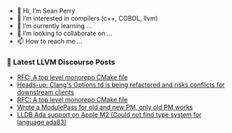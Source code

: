 - 👋 Hi, I’m Sean Perry
- 👀 I’m interested in compilers (c++, COBOL, llvm)
- 🌱 I’m currently learning ...
- 💞️ I’m looking to collaborate on ...
- 📫 How to reach me ...

<!---
s66perry/s66perry is a ✨ special ✨ repository because its `README.md` (this file) appears on your GitHub profile.
You can click the Preview link to take a look at your changes.
--->
### 📕 Latest LLVM Discourse Posts

<!-- DISCOURSE-LLVM:START -->
- [RFC: A top level monorepo CMake file](https://discourse.llvm.org/t/rfc-a-top-level-monorepo-cmake-file/55664?page=2#post_27)
- [Heads-up: Clang&#39;s Options.td is being refactored and risks conflicts for downstream clients](https://discourse.llvm.org/t/heads-up-clangs-options-td-is-being-refactored-and-risks-conflicts-for-downstream-clients/72789#post_1)
- [RFC: A top level monorepo CMake file](https://discourse.llvm.org/t/rfc-a-top-level-monorepo-cmake-file/55664?page=2#post_26)
- [Wrote a ModulePass for old and new PM, only old PM works](https://discourse.llvm.org/t/wrote-a-modulepass-for-old-and-new-pm-only-old-pm-works/72746#post_3)
- [LLDB Ada support on Apple M2 &lpar;Could not find type system for language ada83&rpar;](https://discourse.llvm.org/t/lldb-ada-support-on-apple-m2-could-not-find-type-system-for-language-ada83/72725#post_11)
<!-- DISCOURSE-LLVM:END -->
